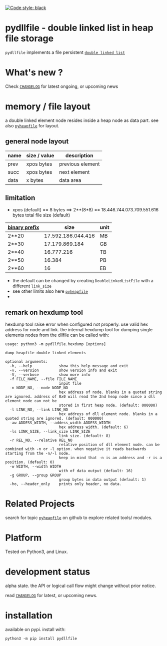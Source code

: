 
[![Code style: black](https://img.shields.io/badge/code%20style-black-000000.svg)](https://github.com/psf/black)


# pydllfile - double linked list in heap file storage

`pydllfile` implements a file persistent 
[`double linked list`](https://en.wikipedia.org/wiki/Doubly_linked_list)


# What's new ?

Check
[`CHANGELOG`](https://github.com/kr-g/pydllfile/blob/main/CHANGELOG.MD)
for latest ongoing, or upcoming news


# memory / file layout

a double linked element node resides inside a heap node as data part. 
see also [`pyheapfile`](https://github.com/kr-g/pyheapfile/) for layout.


## general node layout

| name | size / value | description |
| --- | --- | --- | 
| prev | xpos bytes | previous element |
| succ | xpos bytes | next element |
| data | x bytes | data area |


## limitation

- xpos (default) == 8 bytes ==> 2**(8*8) 
== 18.446.744.073.709.551.616 bytes total file size (default)

| [binary prefix](https://en.wikipedia.org/wiki/Binary_prefix) | size | unit |
| --- | --- | --- |
| 2**20 | 17.592.186.044.416 | MB |
| 2**30 | 17.179.869.184 | GB |
| 2**40 | 16.777.216 | TB |
| 2**50 | 16.384 | PB |
| 2**60 | 16 | EB |

- the default can be changed by creating `DoubleLinkedListFile` with a different `link_size`
- see other limits also here [`pyheapfile`](https://github.com/kr-g/pyheapfile/)
-

## remark on hexdump tool

hexdump tool raise error when configured not properly. use valid hex address for node and link.
the internal hexdump tool for dumping single elements nodes from the dllfile can be called with:


    usage: python3 -m pydllfile.hexdump [options]

    dump heapfile double linked elements

    optional arguments:
      -h, --help            show this help message and exit
      -v, --version         show version info and exit
      -V, --verbose         show more info
      -f FILE_NAME, --file FILE_NAME
                            input file
      -n NODE_NO, --node NODE_NO
                            hex address of node. blanks in a quoted string are ignored. address of 0x0 will read the 2nd heap node since a dll element node can not be
                            stored in first heap node. (default: 000000)
      -l LINK_NO, --link LINK_NO
                            hex address of dll element node. blanks in a quoted string are ignored. (default: 000000)
      -aw ADDESS_WIDTH, --addess_width ADDESS_WIDTH
                            hex address width. (default: 6)
      -ls LINK_SIZE, --link_size LINK_SIZE
                            link size. (default: 8)
      -r REL_NO, --relative REL_NO
                            relative position of dll element node. can be combined with -n or -l option. when negative it reads backwards starting from the -n/-l node.
                            keep in mind that -n is an address and -r is a position. (default: 0)
      -w WIDTH, --width WIDTH
                            with of data output (default: 16)
      -g GROUP, --group GROUP
                            group bytes in data output (default: 1)
      -ho, --header_only    prints only header, no data.


# Related Projects

search for topic [`pyheapfile`](https://github.com/topics/pyheapfile) 
on github to explore related tools/ modules.


# Platform

Tested on Python3, and Linux.


# development status

alpha state.
the API or logical call flow might change without prior notice.

read [`CHANGELOG`](https://github.com/kr-g/pydllfile/blob/main/CHANGELOG.MD)
for latest, or upcoming news.


# installation
    
available on pypi. install with:

    python3 -m pip install pydllfile
    
